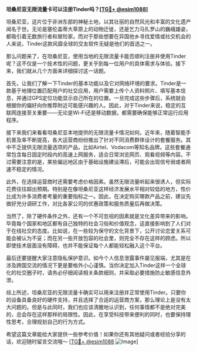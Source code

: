 **坦桑尼亚无限流量卡可以注册Tinder吗？[[TG💪+ @esim1088](https://t.me/s/esim1088)]**

坦桑尼亚，这片位于非洲东部的神秘土地，以其壮丽的自然风光和丰富的文化遗产闻名于世。无论是塞伦盖蒂大草原上的动物迁徙，还是乞力马扎罗山的巍峨雄姿，都吸引着无数旅行者和冒险家。而对于那些想要在异国他乡寻找爱情或社交机会的人来说，Tinder这款风靡全球的交友软件无疑是他们的首选之一。

那么问题来了，在坦桑尼亚，使用当地的无限流量卡能否顺利注册并使用Tinder呢？这不仅是一个技术性的问题，更关乎到每一位用户的具体需求与体验。接下来，我们就从几个方面来详细探讨这一话题。

首先，让我们了解一下Tinder的基本功能以及它对网络环境的要求。Tinder是一款基于地理位置匹配用户的社交应用，用户需要上传个人资料照片、填写基本信息，并通过GPS定位功能显示自己所在的位置。一旦完成这些步骤后，系统就会根据你的偏好向你推荐附近可能感兴趣的人。因此，对于Tinder来说，稳定的互联网连接至关重要——无论是Wi-Fi还是移动数据，都需要确保能够正常运行应用程序。

接下来我们来看看坦桑尼亚本地提供的无限流量卡情况如何。近年来，随着智能手机普及率不断提高，各大运营商纷纷推出了针对不同消费群体设计的套餐服务。其中不乏提供无限流量选项的产品，比如Airtel、Vodacom等知名品牌。这些套餐通常包含每日固定时段内的高速上网服务，适合日常浏览网页、观看视频等内容。不过需要注意的是，某些偏远地区由于基础设施建设滞后，可能会出现信号弱或者网速不稳定的情况。

此外，在选择运营商时还需要考虑价格因素。虽然无限流量听起来很诱人，但实际花费往往超出预期。特别是在像坦桑尼亚这样经济发展水平相对较低的地方，性价比成为许多消费者考量的重要指标之一。因此，在决定购买哪款产品之前，建议先做好充分调研工作，对比各家公司的优惠政策和服务质量后再做决策。

当然了，除了硬件条件之外，还有一个不可忽视的因素就是文化差异带来的影响。毕竟每个国家和地区都有自己独特的社会习俗和价值观念，这直接影响到了人们对于在线社交的态度。比如说，在一些较为保守的文化背景下，公开讨论恋爱关系可能会被认为不妥；而在另一些开放包容的社会里，则完全不存在这样的顾虑。所以即使技术层面没有障碍，也并不能保证每个人都能轻松融入这个平台。

最后还要提醒大家注意隐私保护意识。如今个人信息泄露事件屡见报端，尤其是在涉及跨国交流的情况下更是要格外小心谨慎。当你决定加入Tinder这样一个全球化的社交圈子时，请务必仔细阅读相关条款细则，并采取必要措施防止敏感信息外泄。

综上所述，坦桑尼亚的无限流量卡确实可以用来注册并正常使用Tinder。只要你的设备具备良好的硬件支持，并且选择了合适的运营商方案，那么理论上是没有太大问题的。但是与此同时，我们也应该清醒地认识到，任何事情都不是绝对完美的，总会存在这样那样的局限性。因此，在享受科技带来便利的同时，也要保持理性思考，合理规划自己的行为方式。

希望这篇文章能给大家提供一些参考价值！如果你还有其他疑问或者经验分享的话，欢迎随时留言交流哦～ [[TG💪+ @esim1088](https://t.me/s/esim1088) ![Image](https://i.postimg.cc/4NQfJmqS/Snipaste-2025-05-13-00-14-12.png)]
